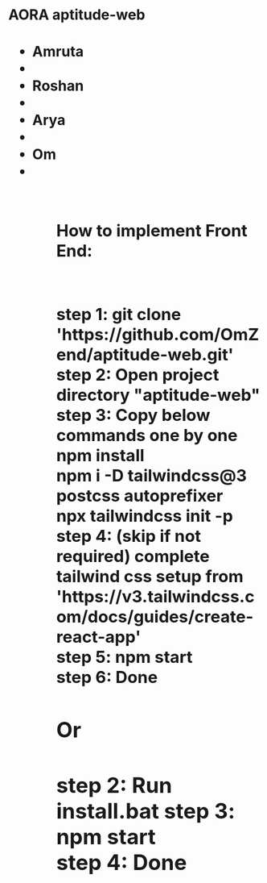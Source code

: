 <h1>AORA aptitude-web<h1>
<ul>
<li>Amruta<li>
<li>Roshan<li>
<li>Arya<li>
<li>Om<li>
<ul>
<br>
<h3>How to implement Front End:<h3><br>
step 1: git clone 'https://github.com/OmZend/aptitude-web.git'<br>
step 2: Open project directory "aptitude-web"<br>
step 3: Copy below commands one by one<br>
        npm install<br>
        npm i -D tailwindcss@3 postcss autoprefixer<br>
        npx tailwindcss init -p<br>
step 4: (skip if not required) complete tailwind css setup from 'https://v3.tailwindcss.com/docs/guides/create-react-app'<br>
step 5: npm start<br>
step 6: Done<br>
<h2>Or<h2>
step 2: Run install.bat
step 3: npm start<br>
step 4: Done<br>